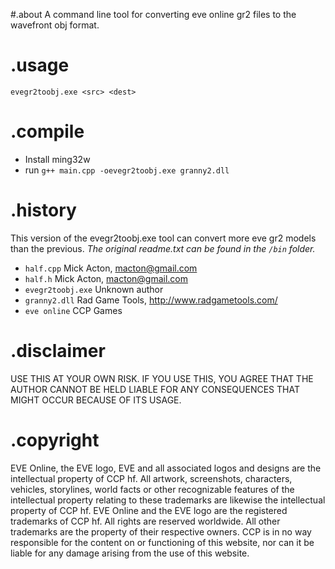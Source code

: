 #.about
A command line tool for converting eve online gr2 files to the wavefront obj format.

# .usage
`evegr2toobj.exe <src> <dest>`

# .compile
- Install ming32w
- run `g++ main.cpp -oevegr2toobj.exe granny2.dll`

# .history
This version of the evegr2toobj.exe tool can convert more eve gr2 models than the previous.
_The original readme.txt can be found in the `/bin` folder._

- `half.cpp` Mick Acton, macton@gmail.com
- `half.h` Mick Acton, macton@gmail.com
- `evegr2toobj.exe` Unknown author
- `granny2.dll` Rad Game Tools, <http://www.radgametools.com/>
- `eve online` CCP Games

# .disclaimer
USE THIS AT YOUR OWN RISK. IF YOU USE THIS, YOU
AGREE THAT THE AUTHOR CANNOT BE HELD LIABLE FOR
ANY CONSEQUENCES THAT MIGHT OCCUR BECAUSE OF
ITS USAGE.

# .copyright
EVE Online, the EVE logo, EVE and all associated logos and designs are the intellectual property of CCP hf. All artwork, screenshots, characters, vehicles, storylines, world facts or other recognizable features of the intellectual property relating to these trademarks are likewise the intellectual property of CCP hf. EVE Online and the EVE logo are the registered trademarks of CCP hf. All rights are reserved worldwide. All other trademarks are the property of their respective owners. CCP is in no way responsible for the content on or functioning of this website, nor can it be liable for any damage arising from the use of this website.